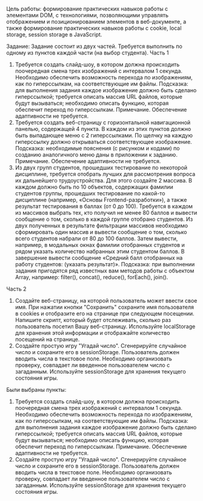 
Цель работы:
формирование практических навыков работы с элементами DOM, с технологиями, позволяющими управлять отображением и позиционированием элементов в веб-документе, а также формирование практических навыков работы с cookie, local storage, session storage в JavaScript.

Задание:
Задание состоит из двух частей. Требуется выполнить по одному из пунктов каждой части (на выбор студента).
Часть 1 
1. Требуется создать слайд-шоу, в котором должна происходить поочередная смена трех изображений с интервалом 1 секунда. Необходимо обеспечить возможность перехода по изображениям, как по гиперссылкам, на соответствующие им файлы.
Подсказка: для выполнения задания каждое изображение должно быть сделано гиперссылкой; требуется описать массив URL файлов, которые будут вызываться; необходимо описать функцию, которая обеспечит переход по гиперссылкам.
Примечание. Обеспечение адаптивности не требуется. 
2. Требуется создать веб-страницу с горизонтальной навигационной панелью, содержащей 4 пункта. В каждом из этих пунктов должно быть выпадающее меню с 2 гиперссылками. По щелчку на каждую гиперссылку должно открываться соответствующее изображение.
Подсказка: необходимые пояснения (с рисунком и кодами) по созданию аналогичного меню даны в приложении к заданию.
Примечание. Обеспечение адаптивности не требуется. 
3. Из двух групп студентов, прошедших тестирование по некоторой дисциплине, требуется отобрать лучших для рассмотрения вопроса их дальнейшего трудоустройства.
Для этого создайте 2 массива. В каждом должно быть по 10 объектов, содержащих фамилии студентов группы, прошедших тестирование по какой-то дисциплине (например, «Основы Frontend-разработки»), а также результат тестирования в баллах (от 0 до 100).
Требуется в каждом из массивов выбрать тех, кто получил не менее 80 баллов и вывести сообщение о том, сколько в каждой группе отобрано студентов. Из двух полученных в результате фильтрации массивов необходимо сформировать один массив и вывести сообщение о том, сколько всего студентов набрали от 80 до 100 баллов.  Затем вывести, например, в модальных окнах фамилии отобранных студентов и рядом указать количество набранных этим студентом баллов. В завершение вывести сообщение «Средний балл отобранных на работу студентов: (указать результат)».
Подсказка: при выполнении задания пригодятся ряд известных вам методов работы с объектом Array, например: filter(), concat(), reduce(), forEach(), join().

Часть 2 
1. Создайте веб-страницу, на которой пользователь может ввести свое имя. При нажатии кнопки "Сохранить" сохраните имя пользователя в cookies и отобразите его на странице при следующем посещении.
Напишите скрипт, который будет отслеживать, сколько раз пользователь посетил Вашу веб-страницу. Используйте localStorage для хранения этой информации и отображайте количество посещений на странице. 
2. Создайте простую игру "Угадай число". Сгенерируйте случайное число и сохраните его в sessionStorage. Пользователь должен вводить числа в текстовое поле. Необходимо организовать проверку, совпадает ли введенное пользователем число с загаданным. Используйте sessionStorage для хранения текущего состояния игры.

Были выбраны пункты:

1. Требуется создать слайд-шоу, в котором должна происходить поочередная смена трех изображений с интервалом 1 секунда. Необходимо обеспечить возможность перехода по изображениям, как по гиперссылкам, на соответствующие им файлы.
Подсказка: для выполнения задания каждое изображение должно быть сделано гиперссылкой; требуется описать массив URL файлов, которые будут вызываться; необходимо описать функцию, которая обеспечит переход по гиперссылкам.
Примечание. Обеспечение адаптивности не требуется. 
2. Создайте простую игру "Угадай число". Сгенерируйте случайное число и сохраните его в sessionStorage. Пользователь должен вводить числа в текстовое поле. Необходимо организовать проверку, совпадает ли введенное пользователем число с загаданным. Используйте sessionStorage для хранения текущего состояния игры.

